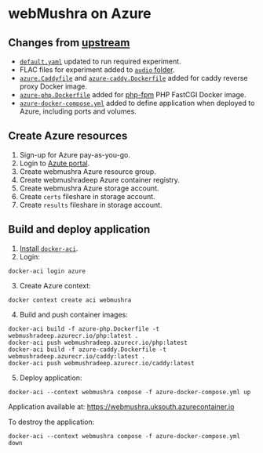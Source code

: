 # webMushra on Azure

## Changes from [upstream](https://github.com/audiolabs/webMUSHRA)
- [`default.yaml`](configs/default.yaml) updated to run required experiment.
- FLAC files for experiment added to [`audio` folder](configs/resources/audio/).
- [`azure.Caddyfile`](azure.Caddyfile) and [`azure-caddy.Dockerfile`](azure-caddy.Dockerfile) added for caddy reverse proxy Docker image.
- [`azure-php.Dockerfile`](azure-php.Dockerfile) added for [php-fpm](https://www.php.net/manual/en/install.fpm.php) PHP FastCGI Docker image.
- [`azure-docker-compose.yml`](azure-docker-compose.yml) added to define application when deployed to Azure, including ports and volumes.

## Create Azure resources

1. Sign-up for Azure pay-as-you-go.
2. Login to [Azute portal](https://portal.azure.com/#home).
3. Create webmushra Azure resource group.
4. Create webmushradeep Azure container registry.
5. Create webmushra Azure storage account.
6. Create `certs` fileshare in storage account.
7. Create `results` fileshare in storage account.

## Build and deploy application

1. [Install `docker-aci`](https://docs.docker.com/cloud/aci-integration/#install-the-docker-compose-cli-on-linux).
2. Login:
```
docker-aci login azure
```
3. Create Azure context:
```
docker context create aci webmushra
```
4. Build and push container images:
```
docker-aci build -f azure-php.Dockerfile -t webmushradeep.azurecr.io/php:latest .
docker-aci push webmushradeep.azurecr.io/php:latest
docker-aci build -f azure-caddy.Dockerfile -t webmushradeep.azurecr.io/caddy:latest .
docker-aci push webmushradeep.azurecr.io/caddy:latest
```
5. Deploy application:
```
docker-aci --context webmushra compose -f azure-docker-compose.yml up
```

Application available at: https://webmushra.uksouth.azurecontainer.io

To destroy the application:
```
docker-aci --context webmushra compose -f azure-docker-compose.yml down
```
